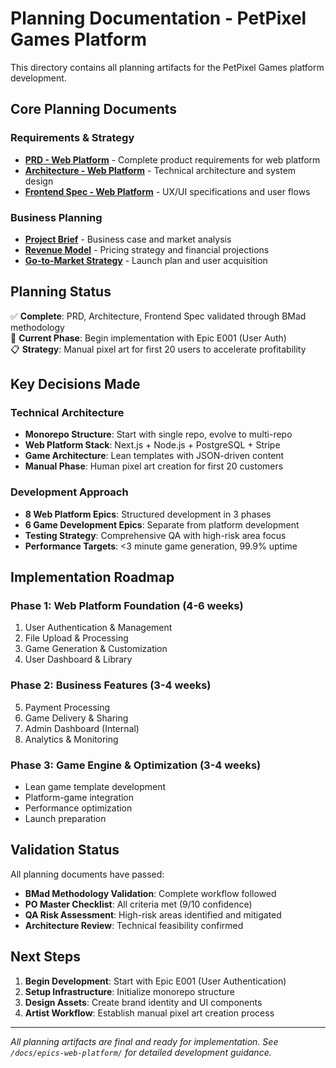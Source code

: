 # Planning Documentation - PetPixel Games Platform

This directory contains all planning artifacts for the PetPixel Games platform development.

## Core Planning Documents

### Requirements & Strategy
- **[PRD - Web Platform](./prd-web-platform.md)** - Complete product requirements for web platform
- **[Architecture - Web Platform](./architecture-web-platform.md)** - Technical architecture and system design
- **[Frontend Spec - Web Platform](./frontend-spec-web-platform.md)** - UX/UI specifications and user flows

### Business Planning
- **[Project Brief](../bmad/pet-game-platform-brief.md)** - Business case and market analysis
- **[Revenue Model](./revenue-strategy.md)** - Pricing strategy and financial projections
- **[Go-to-Market Strategy](./gtm-strategy.md)** - Launch plan and user acquisition

## Planning Status

✅ **Complete**: PRD, Architecture, Frontend Spec validated through BMad methodology  
🎯 **Current Phase**: Begin implementation with Epic E001 (User Auth)  
📋 **Strategy**: Manual pixel art for first 20 users to accelerate profitability  

## Key Decisions Made

### Technical Architecture
- **Monorepo Structure**: Start with single repo, evolve to multi-repo
- **Web Platform Stack**: Next.js + Node.js + PostgreSQL + Stripe
- **Game Architecture**: Lean templates with JSON-driven content
- **Manual Phase**: Human pixel art creation for first 20 customers

### Development Approach
- **8 Web Platform Epics**: Structured development in 3 phases
- **6 Game Development Epics**: Separate from platform development
- **Testing Strategy**: Comprehensive QA with high-risk area focus
- **Performance Targets**: <3 minute game generation, 99.9% uptime

## Implementation Roadmap

### Phase 1: Web Platform Foundation (4-6 weeks)
1. User Authentication & Management
2. File Upload & Processing
3. Game Generation & Customization
4. User Dashboard & Library

### Phase 2: Business Features (3-4 weeks)
5. Payment Processing
6. Game Delivery & Sharing
7. Admin Dashboard (Internal)
8. Analytics & Monitoring

### Phase 3: Game Engine & Optimization (3-4 weeks)
- Lean game template development
- Platform-game integration
- Performance optimization
- Launch preparation

## Validation Status

All planning documents have passed:
- **BMad Methodology Validation**: Complete workflow followed
- **PO Master Checklist**: All criteria met (9/10 confidence)
- **QA Risk Assessment**: High-risk areas identified and mitigated
- **Architecture Review**: Technical feasibility confirmed

## Next Steps

1. **Begin Development**: Start with Epic E001 (User Authentication)
2. **Setup Infrastructure**: Initialize monorepo structure
3. **Design Assets**: Create brand identity and UI components
4. **Artist Workflow**: Establish manual pixel art creation process

---

*All planning artifacts are final and ready for implementation. See `/docs/epics-web-platform/` for detailed development guidance.*